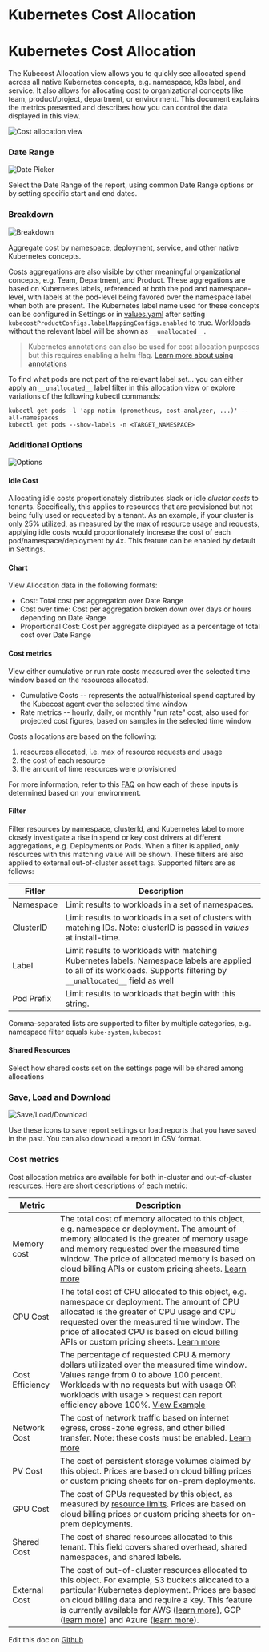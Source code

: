 Kubernetes Cost Allocation
==========================

# Kubernetes Cost Allocation

The Kubecost Allocation view allows you to quickly see allocated spend across all native Kubernetes concepts, e.g. namespace, k8s label, and service. It also allows for allocating cost to organizational concepts like team, product/project, department, or environment. This document explains the metrics presented and describes how you can control the data displayed in this view.

![Cost allocation view](./images/cost-allocation.png)


### Date Range 
![Date Picker](./images/cost-allocation-date-picker.png)

Select the Date Range of the report, using common Date Range options or by setting specific start and end dates.

### Breakdown
![Breakdown](./images/cost-allocation-breakdown.png)

Aggregate cost by namespace, deployment, service, and other native Kubernetes concepts. 

Costs aggregations are also visible by other meaningful organizational concepts, e.g. Team, Department, and Product. These aggregations are based on Kubernetes labels, referenced at both the pod and namespace-level, with labels at the pod-level being favored over the namespace label when both are present. The Kubernetes label name used for these concepts can be configured in Settings or in [values.yaml](https://github.com/kubecost/cost-analyzer-helm-chart/blob/19908983ed7c8d4ff1d3e62d98537a39ab61bbab/cost-analyzer/values.yaml#L427-L445) after setting `kubecostProductConfigs.labelMappingConfigs.enabled` to true. Workloads without the relevant label will be shown as `__unallocated__`. 

> Kubernetes annotations can also be used for cost allocation purposes but this requires enabling a helm flag. [Learn more about using annotations](/annotations.md) 

To find what pods are not part of the relevant label set... you can either apply an `__unallocated__` label filter in this allocation view or explore variations of the following kubectl commands:  

```
kubectl get pods -l 'app notin (prometheus, cost-analyzer, ...)' --all-namespaces
kubectl get pods --show-labels -n <TARGET_NAMESPACE>
```


### Additional Options

![Options](./images/cost-allocation-options.png)

#### Idle Cost  
Allocating idle costs proportionately distributes slack or idle _cluster costs_ to tenants. Specifically, this applies to resources that are provisioned but not being fully used or requested by a tenant. As an example, if your cluster is only 25% utilized, as measured by the max of resource usage and requests, applying idle costs would proportionately increase the cost of each pod/namespace/deployment by 4x. This feature can be enabled by default in Settings.

#### Chart
View Allocation data in the following formats:
- Cost: Total cost per aggregation over Date Range
- Cost over time: Cost per aggregation broken down over days or hours depending on Date Range
- Proportional Cost: Cost per aggregate displayed as a percentage of total cost over Date Range


#### Cost metrics  
View either cumulative or run rate costs measured over the selected time window based on the resources allocated. 

* Cumulative Costs -- represents the actual/historical spend captured by the Kubecost agent over the selected time window
* Rate metrics -- hourly, daily, or monthly "run rate" cost, also used for projected cost figures, based on samples in the selected time window 

Costs allocations are based on the following:

1) resources allocated, i.e. max of resource requests and usage  
2) the cost of each resource  
3) the amount of time resources were provisioned  

For more information, refer to this [FAQ](https://github.com/kubecost/cost-model#frequently-asked-questions) on how each of these inputs is determined based on your environment.

#### Filter  
Filter resources by namespace, clusterId, and Kubernetes label to more closely investigate a rise in spend or key cost drivers at different aggregations, e.g. Deployments or Pods. When a filter is applied, only resources with this matching value will be shown. These filters are also applied to external out-of-cluster asset tags. Supported filters are as follows:

| Fitler | Description |
|--------------------|---------------------|
| Namespace |  Limit results to workloads in a set of namespaces. |
| ClusterID |  Limit results to workloads in a set of clusters with matching IDs. Note: clusterID is passed in _values_ at install-time. |
| Label |  Limit results to workloads with matching Kubernetes labels. Namespace labels are applied to all of its workloads. Supports filtering by `__unallocated__` field as well|
| Pod Prefix |  Limit results to workloads that begin with this string. |

Comma-separated lists are supported to filter by multiple categories, e.g. namespace filter equals `kube-system,kubecost`
   
#### Shared Resources

Select how shared costs set on the settings page will be shared among allocations


### Save, Load and Download
![Save/Load/Download](./images/cost-allocation-icons.png)

Use these icons to save report settings or load reports that you have saved in the past. You can also download a report in CSV format.

### Cost metrics

Cost allocation metrics are available for both in-cluster and out-of-cluster resources. Here are short descriptions of each metric:

| Metric | Description |
|-------------------|---------------------|
| Memory cost| The total cost of memory allocated to this object, e.g. namespace or deployment. The amount of memory allocated is the greater of memory usage and memory requested over the measured time window. The price of allocated memory is based on cloud billing APIs or custom pricing sheets. [Learn more](https://github.com/kubecost/cost-model#questions)|
| CPU Cost | The total cost of CPU allocated to this object, e.g. namespace or deployment. The amount of CPU allocated is the greater of CPU usage and CPU requested over the measured time window. The price of allocated CPU is based on cloud billing APIs or custom pricing sheets. [Learn more](https://github.com/kubecost/cost-model#questions) |
| Cost Efficiency | The percentage of requested CPU & memory dollars utilizated over the measured time window. Values range from 0 to above 100 percent. Workloads with no requests but with usage OR workloads with usage > request can report efficiency above 100%. [View Example](https://docs.google.com/spreadsheets/d/15CL2YrJHIcQyDMHu3vB3jXdTdcqEntawmy5T3zsVZ_g/edit#gid=0)|
| Network Cost | The cost of network traffic based on internet egress, cross-zone egress, and other billed transfer. Note: these costs must be enabled. [Learn more](http://docs.kubecost.com/network-allocation)|
| PV Cost | The cost of persistent storage volumes claimed by this object. Prices are based on cloud billing prices or custom pricing sheets for on-prem deployments. |
| GPU Cost| The cost of GPUs requested by this object, as measured by [resource limits](https://kubernetes.io/docs/concepts/configuration/manage-compute-resources-container/). Prices are based on cloud billing prices or custom pricing sheets for on-prem deployments. |
| Shared Cost | The cost of shared resources allocated to this tenant. This field covers shared overhead, shared namespaces, and shared labels. |
| External Cost | The cost of out-of-cluster resources allocated to this object. For example, S3 buckets allocated to a particular Kubernetes deployment. Prices are based on cloud billing data and require a key. This feature is currently available for AWS ([learn more](http://docs.kubecost.com/aws-out-of-cluster.html)), GCP ([learn more](http://docs.kubecost.com/gcp-out-of-cluster.html)) and Azure ([learn more](https://github.com/kubecost/docs/blob/main/azure-out-of-cluster.md)). |


Edit this doc on [Github](https://github.com/kubecost/docs/blob/main/cost-allocation.md)

<!--- {"article":"4407601807383","section":"4402829033367","permissiongroup":"1500001277122"} --->